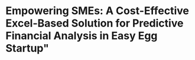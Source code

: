 # Empowering SMEs: A Cost-Effective Excel-Based Solution for Predictive Financial Analysis in Easy Egg Startup"
